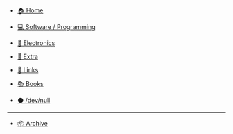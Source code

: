 <!-- docs/_sidebar.md -->

* [🏠 Home](/ "Home")

* [💻 Software / Programming](/software/index.md "Programming Related")

* [🤖 Electronics](/electronics/index.md "Electronics Related")

* [📁 Extra](/extra/index.md "Extra stuff")

* [🔗 Links](/links/index.md "Home")

* [📚 Books](/reading/index.md "Books")

<!-- * [🏠 template](/template/index.md "template") -->

* [⚫ /dev/null](/null/index.md "/dev/null - unsorted")

<hr class="light">

* [📦 Archive](/archive/index.md "Archive")
